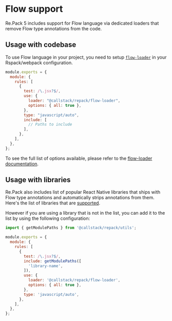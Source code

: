 # Flow support

Re.Pack 5 includes support for Flow language via dedicated loaders that remove Flow type annotations from the code.

## Usage with codebase

To use Flow language in your project, you need to setup [`flow-loader`](/api/loaders/flow-loader.md) in your Rspack/webpack configuration.

```js title=rspack.config.cjs
module.exports = {
  module: {
    rules: [
      {
        test: /\.jsx?$/,
        use: {
          loader: "@callstack/repack/flow-loader",
          options: { all: true },
        },
        type: "javascript/auto",
        include: [
          // Paths to include
        ],
      },
    ],
  },
};
```

To see the full list of options available, please refer to the [flow-loader documentation](/api/loaders/flow-loader.md#options).

## Usage with libraries

Re.Pack also includes list of popular React Native libraries that ships with Flow type annotations and automatically strips annotations from them.
Here's the list of libraries that are [supported](https://github.com/callstack/repack/blob/07b2e2059487f0b6962b05016e7f1453ba35c379/packages/repack/src/rules/flowTypedModulesLoadingRules.ts#L12).

However if you are using a library that is not in the list, you can add it to the list by using the following configuration:

```js title=rspack.config.cjs
import { getModulePaths } from '@callstack/repack/utils';

module.exports = {
  module: {
    rules: [
      {
        test: /\.jsx?$/,
        include: getModulePaths([
          'library-name',
        ]),
        use: {
          loader: '@callstack/repack/flow-loader',
          options: { all: true },
        },
        type: 'javascript/auto',
      },
    ],
  },
};
```
